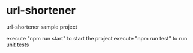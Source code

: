 # url-shortener
url-shortener sample project

execute "npm run start" to start the project
execute "npm run test" to run unit tests

